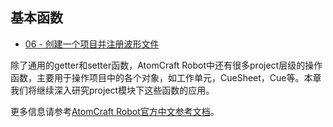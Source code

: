 ## 基本函数
* <a href="Atom_Craft_Robot_Part_06.md" target="_blank">06 - 创建一个项目并注册波形文件</a>

除了通用的getter和setter函数，AtomCraft Robot中还有很多project层级的操作函数，主要用于操作项目中的各个对象，如工作单元，CueSheet，Cue等。本章我们将继续深入研究project模块下这些函数的应用。

更多信息请参考<a href="https://www.criware.cn/public/upload/chm/CRI_ADX2_Tools_Manual_zh_public/criatom_tools_atomcraft_api_refmodule_project.html" target="_blank">AtomCraft Robot官方中文参考文档</a>。